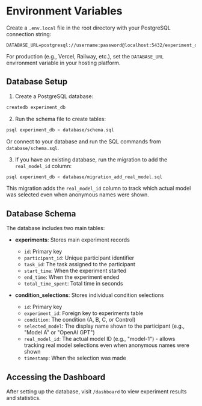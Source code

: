 # Environment Variables

Create a `.env.local` file in the root directory with your PostgreSQL connection
string:

```
DATABASE_URL=postgresql://username:password@localhost:5432/experiment_db
```

For production (e.g., Vercel, Railway, etc.), set the `DATABASE_URL` environment
variable in your hosting platform.

## Database Setup

1. Create a PostgreSQL database:

```bash
createdb experiment_db
```

2. Run the schema file to create tables:

```bash
psql experiment_db < database/schema.sql
```

Or connect to your database and run the SQL commands from `database/schema.sql`.

3. If you have an existing database, run the migration to add the
   `real_model_id` column:

```bash
psql experiment_db < database/migration_add_real_model.sql
```

This migration adds the `real_model_id` column to track which actual model was
selected even when anonymous names were shown.

## Database Schema

The database includes two main tables:

- **experiments**: Stores main experiment records

  - `id`: Primary key
  - `participant_id`: Unique participant identifier
  - `task_id`: The task assigned to the participant
  - `start_time`: When the experiment started
  - `end_time`: When the experiment ended
  - `total_time_spent`: Total time in seconds

- **condition_selections**: Stores individual condition selections
  - `id`: Primary key
  - `experiment_id`: Foreign key to experiments table
  - `condition`: The condition (A, B, C, or Control)
  - `selected_model`: The display name shown to the participant (e.g., "Model A"
    or "OpenAI GPT")
  - `real_model_id`: The actual model ID (e.g., "model-1") - allows tracking
    real model selections even when anonymous names were shown
  - `timestamp`: When the selection was made

## Accessing the Dashboard

After setting up the database, visit `/dashboard` to view experiment results and
statistics.
